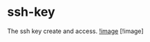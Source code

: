 # ssh-key
The ssh key create and access.
[!image](https://github.com/peaceian/ssh-key/blob/main/githubsshkey.png)
[!image]
